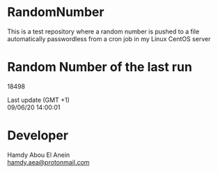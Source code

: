 # RandomNumber    
This is a test repository where a random number is pushed to a file automatically passwordless from a cron job in my Linux CentOS server    
# Random Number of the last run   
18498
      
Last update (GMT +1)    
09/06/20 14:00:01
# Developer    
Hamdy Abou El Anein   
hamdy.aea@protonmail.com
